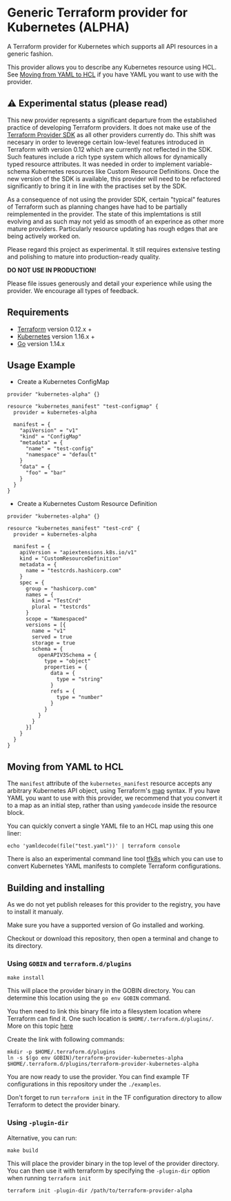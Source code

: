 # Generic Terraform provider for Kubernetes (ALPHA)

A Terraform provider for Kubernetes which supports all API resources in a generic fashion.

This provider allows you to describe any Kubernetes resource using HCL. See [Moving from YAML to HCL](#moving-from-yaml-to-hcl) if you have YAML you want to use with the provider.

## ⚠️ Experimental status (please read)

This new provider represents a significant departure from the established practice of developing Terraform providers. It does not make use of the [Terraform Provider SDK](https://github.com/hashicorp/terraform-plugin-sdk) as all other providers currently do. This shift was necesary in order to leverege certain low-level features introduced in Terraform with version 0.12 which are currently not reflected in the SDK. Such features include a rich type system which allows for dynamically typed resource attributes. It was needed in order to implement variable-schema Kubernetes resources like Custom Resource Definitions. Once the new version of the SDK is available, this provider will need to be refactored significantly to bring it in line with the practises set by the SDK.

As a consequence of not using the provider SDK, certain "typical" features of Terraform such as planning changes have had to be partially reimplemented in the provider. The state of this implemtations is still evolving and as such may not yeld as smooth of an experince as other more mature providers. Particularly resource updating has rough edges that are being actively worked on.


Please regard this project as experimental. It still requires extensive testing and polishing to mature into production-ready quality.

**DO NOT USE IN PRODUCTION!**

Please file issues generously and detail your experience while using the provider. We encourage all types of feedback.

## Requirements

* [Terraform](https://www.terraform.io/downloads.html) version 0.12.x +
* [Kubernetes](https://kubernetes.io/docs/reference) version 1.16.x +
* [Go](https://golang.org/doc/install) version 1.14.x

## Usage Example

* Create a Kubernetes ConfigMap
```hcl
provider "kubernetes-alpha" {}

resource "kubernetes_manifest" "test-configmap" {
  provider = kubernetes-alpha

  manifest = {
    "apiVersion" = "v1"
    "kind" = "ConfigMap"
    "metadata" = {
      "name" = "test-config"
      "namespace" = "default"
    }
    "data" = {
      "foo" = "bar"
    }
  }
}
```

* Create a Kubernetes Custom Resource Definition

```hcl
provider "kubernetes-alpha" {}

resource "kubernetes_manifest" "test-crd" {
  provider = kubernetes-alpha

  manifest = {
    apiVersion = "apiextensions.k8s.io/v1"
    kind = "CustomResourceDefinition"
    metadata = {
      name = "testcrds.hashicorp.com"
    }
    spec = {
      group = "hashicorp.com"
      names = {
        kind = "TestCrd"
        plural = "testcrds"
      }
      scope = "Namespaced"
      versions = [{
        name = "v1"
        served = true
        storage = true
        schema = {
          openAPIV3Schema = {
            type = "object"
            properties = {
              data = {
                type = "string"
              }
              refs = {
                type = "number"
              }
            }
          }
        }
      }]
    }
  }
}
```

## Moving from YAML to HCL

The `manifest` attribute of the `kubernetes_manifest` resource accepts any arbitrary Kubernetes API object, using Terraform's [map](https://www.terraform.io/docs/configuration/expressions.html#map) syntax. If you have YAML you want to use with this provider, we recommend that you convert it to a map as an initial step, rather than using `yamdecode` inside the resource block. 

You can quickly convert a single YAML file to an HCL map using this one liner:

```
echo 'yamldecode(file("test.yaml"))' | terraform console
```

There is also an experimental command line tool [tfk8s](https://github.com/jrhouston/tfk8s) which you can use to convert Kubernetes YAML manifests to complete Terraform configurations.

## Building and installing

As we do not yet publish releases for this provider to the registry, you have to install it manualy.

Make sure you have a supported version of Go installed and working.

Checkout or download this repository, then open a terminal and change to its directory.

### Using `GOBIN` and `terraform.d/plugins`
```
make install
```
This will place the provider binary in the GOBIN directory. You can determine this location using the `go env GOBIN` command.

You then need to link this binary file into a filesystem location where Terraform can find it. One such location is `$HOME/.terraform.d/plugins/`. More on this topic [here](https://www.terraform.io/docs/extend/how-terraform-works.html#discovery)

Create the link with following commands:
```
mkdir -p $HOME/.terraform.d/plugins
ln -s $(go env GOBIN)/terraform-provider-kubernetes-alpha $HOME/.terraform.d/plugins/terraform-provider-kubernetes-alpha
```

You are now ready to use the provider. You can find example TF configurations in this repository under the `./examples`.

Don't forget to run `terraform init` in the TF configuration directory to allow Terraform to detect the provider binary.

### Using `-plugin-dir` 

Alternative, you can run:

```
make build
```

This will place the provider binary in the top level of the provider directory. You can then use it with terraform by specifying the `-plugin-dir` option when running `terraform init`

```
terraform init -plugin-dir /path/to/terraform-provider-alpha
```
